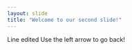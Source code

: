 ```yaml
---
layout: slide
title: "Welcome to our second slide!"
---
```

Line edited
Use the left arrow to go back!
